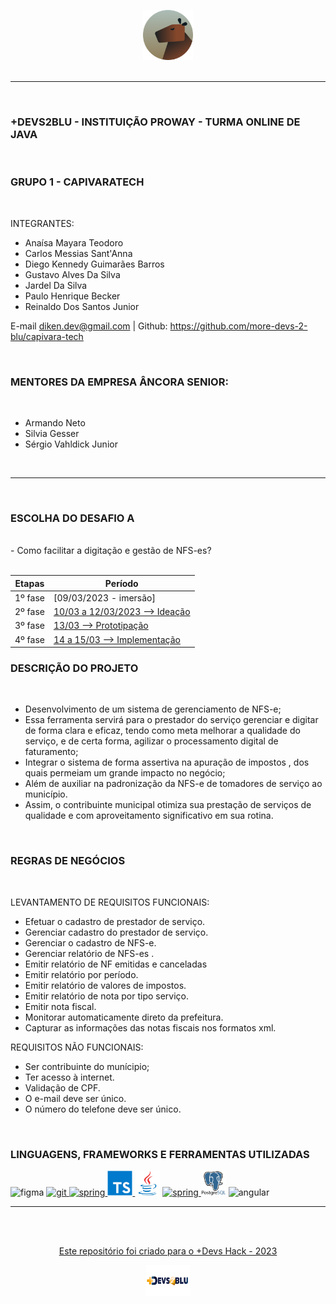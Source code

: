 <div align="center"> 
  <p align='center'> 
   <img src="media/capivara.png" height="80"/><br><br> 
 </div>

---------------
<br>

###  +DEVS2BLU - INSTITUIÇÃO PROWAY - TURMA ONLINE DE JAVA 
<br>

### GRUPO 1 - CAPIVARATECH   

<br>

INTEGRANTES: 

- Anaísa Mayara Teodoro
- Carlos Messias Sant'Anna
- Diego Kennedy Guimarães Barros
- Gustavo Alves Da Silva
- Jardel Da Silva
- Paulo Henrique Becker
- Reinaldo Dos Santos Junior

E-mail diken.dev@gmail.com    | Github: https://github.com/more-devs-2-blu/capivara-tech 

<br>

### MENTORES DA EMPRESA ÂNCORA SENIOR: 

<br>

- Armando Neto
- Silvia Gesser
- Sérgio Vahldick Junior

<br>

---------------
<br>

### ESCOLHA DO DESAFIO A  

<br>
- Como facilitar a digitação e gestão de NFS-es?
<br>
<br>

| Etapas | Período |
| ------ | ------ |
| 1º fase | [09/03/2023 - imersão] |
| 2º fase | [10/03 a 12/03/2023 --> Ideação](https://miro.com/app/board/uXjVMen0qyw=/) |
| 3º fase | [13/03 --> Prototipação](https://www.figma.com/file/ycll5Sw56Af4Kaw2vQU204/CapivaraTech?node-id=0-1) |
| 4º fase | [14 a 15/03 --> Implementação](https://github.com/more-devs-2-blu/capivara-tech) |


### DESCRIÇÃO DO PROJETO

<br>

- Desenvolvimento de um sistema de gerenciamento de NFS-e;
- Essa ferramenta servirá para o prestador do serviço gerenciar e digitar de forma clara e eficaz, tendo como meta melhorar a qualidade do serviço, e de certa forma, agilizar o processamento digital de faturamento;
-  Integrar o sistema de forma assertiva na apuração de impostos , dos quais permeiam um grande impacto no negócio;
- Além de auxiliar na padronização da NFS-e de tomadores de serviço ao município.
- Assim, o contribuinte municipal otimiza sua prestação de serviços de qualidade e com aproveitamento significativo em sua rotina.

<br>

### REGRAS DE NEGÓCIOS 

<br>

LEVANTAMENTO DE REQUISITOS FUNCIONAIS:
<br>

- Efetuar o cadastro de prestador de serviço.
- Gerenciar cadastro do prestador de serviço.
- Gerenciar o cadastro de NFS-e.
- Gerenciar relatório de NFS-es .
- Emitir relatório de NF emitidas e canceladas
- Emitir relatório por período.
- Emitir relatório de valores de impostos.
- Emitir relatório de nota por tipo serviço.
- Emitir nota fiscal.
- Monitorar automaticamente direto da prefeitura.
- Capturar as informações das notas fiscais nos formatos xml.

REQUISITOS NÃO FUNCIONAIS:
<br>
 - Ser contribuinte do munícipio;
 - Ter acesso à internet.
 - Validação de CPF.
 - O e-mail deve ser único.
 - O número do telefone deve ser único.

<br>

### LINGUAGENS, FRAMEWORKS E FERRAMENTAS UTILIZADAS



<img src="https://www.vectorlogo.zone/logos/figma/figma-icon.svg" alt="figma" width="40" height="40"/> </a> <a href="https://git-scm.com/" target="_blank" rel="noreferrer"> 
<img src="https://www.vectorlogo.zone/logos/git-scm/git-scm-icon.svg" alt="git" width="40" height="40"/> </a> <a href="https://www.java.com" target="_blank" rel="noreferrer"> 
 </a> <a href="https://spring.io/" target="_blank" rel="noreferrer"> <img src="https://www.vectorlogo.zone/logos/springio/springio-icon.svg" alt="spring" width="40" height="40"/> </a> <a href="https://www.typescriptlang.org/" target="_blank" rel="noreferrer"> 
<img src="https://raw.githubusercontent.com/devicons/devicon/master/icons/typescript/typescript-original.svg" alt="typescript" width="40" height="40"/> </a><img src="https://raw.githubusercontent.com/devicons/devicon/master/icons/java/java-original.svg" alt="java" width="40" height="40"/>
<a href="https://angular.io" target="_blank" rel="noreferrer"> <a href="https://spring.io/" target="_blank" rel="noreferrer"> 
<img src="https://www.vectorlogo.zone/logos/springio/springio-icon.svg" alt="spring" width="40" height="40"/> </a>
<img src="https://raw.githubusercontent.com/devicons/devicon/master/icons/postgresql/postgresql-original-wordmark.svg" alt="postgresql" width="40" height="40"/> </a> 
<img src="https://angular.io/assets/images/logos/angular/angular.svg" alt="angular" width="40" height="40"/> </a>  
<a href="https://www.figma.com/" target="_blank" rel="noreferrer">  </p>

---------------
  
  
 <!-- fim do readme -->

<div align="center">
 <p>
 <br>
 
   <br><strong><Repo-Name></strong>Este repositório foi criado para o +Devs Hack - 2023
  <p>
 </div>
   
 <div align="center">
  <img src="media/logo-devs2blu.png" width="70" height="50"/>
 </div>


